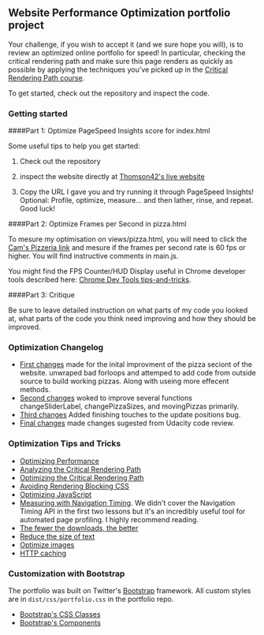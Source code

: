 ## Website Performance Optimization portfolio project

Your challenge, if you wish to accept it (and we sure hope you will), is to review an optimized  online portfolio for speed! In particular, checking the critical rendering path and make sure this page renders as quickly as possible by applying the techniques you've picked up in the [Critical Rendering Path course](https://www.udacity.com/course/ud884).

To get started, check out the repository and inspect the code.

### Getting started

####Part 1: Optimize PageSpeed Insights score for index.html

Some useful tips to help you get started:

1. Check out the repository
1. inspect the website directly at [Thomson42's live website](http://thomson42.github.io/frontend-nanodegree-mobile-portfolio/)

1. Copy the URL I gave you and try running it through PageSpeed Insights! Optional: 
Profile, optimize, measure... and then lather, rinse, and repeat. Good luck!

####Part 2: Optimize Frames per Second in pizza.html

To mesure my optimisation on views/pizza.html, you will need to click the [Cam's Pizzeria link](http://thomson42.github.io/frontend-nanodegree-mobile-portfolio/views/pizza.html) and mesure if the frames per second rate is 60 fps or higher. You will find instructive comments in main.js. 

You might find the FPS Counter/HUD Display useful in Chrome developer tools described here: [Chrome Dev Tools tips-and-tricks](https://developer.chrome.com/devtools/docs/tips-and-tricks).

####Part 3: Critique

Be sure to leave detailed instruction on what parts of my code you looked at, what parts of the code you think need improving and how they should be improved.

### Optimization Changelog 
* [First changes](https://github.com/Thomson42/frontend-nanodegree-mobile-portfolio/commit/535b870dc5283b25812fe37bf81b57dc05ffc26f) made for the inital improvment of the pizza seciont of the website. unwraped bad forloops and attemped to add code from outside source to build working pizzas. Along with useing more effecent methods.
* [Second changes](https://github.com/Thomson42/frontend-nanodegree-mobile-portfolio/commit/72bdb7e856173ad54977ad65af08427918e0ad5d) woked to improve several functions changeSliderLabel, changePizzaSizes, and movingPizzas primarily.
* [Third changes](https://github.com/Thomson42/frontend-nanodegree-mobile-portfolio/commit/33559b5530a415f65ce3fe7a90048182a1659c96) Added finishing touches to the update positions bug.
* [Final changes](https://github.com/Thomson42/frontend-nanodegree-mobile-portfolio/commit/0d30d78751839418d54a9d782c8f93faed842b5a) made changes sugested from Udacity code review.

### Optimization Tips and Tricks
* [Optimizing Performance](https://developers.google.com/web/fundamentals/performance/ "web performance")
* [Analyzing the Critical Rendering Path](https://developers.google.com/web/fundamentals/performance/critical-rendering-path/analyzing-crp.html "analyzing crp")
* [Optimizing the Critical Rendering Path](https://developers.google.com/web/fundamentals/performance/critical-rendering-path/optimizing-critical-rendering-path.html "optimize the crp!")
* [Avoiding Rendering Blocking CSS](https://developers.google.com/web/fundamentals/performance/critical-rendering-path/render-blocking-css.html "render blocking css")
* [Optimizing JavaScript](https://developers.google.com/web/fundamentals/performance/critical-rendering-path/adding-interactivity-with-javascript.html "javascript")
* [Measuring with Navigation Timing](https://developers.google.com/web/fundamentals/performance/critical-rendering-path/measure-crp.html "nav timing api"). We didn't cover the Navigation Timing API in the first two lessons but it's an incredibly useful tool for automated page profiling. I highly recommend reading.
* <a href="https://developers.google.com/web/fundamentals/performance/optimizing-content-efficiency/eliminate-downloads.html">The fewer the downloads, the better</a>
* <a href="https://developers.google.com/web/fundamentals/performance/optimizing-content-efficiency/optimize-encoding-and-transfer.html">Reduce the size of text</a>
* <a href="https://developers.google.com/web/fundamentals/performance/optimizing-content-efficiency/image-optimization.html">Optimize images</a>
* <a href="https://developers.google.com/web/fundamentals/performance/optimizing-content-efficiency/http-caching.html">HTTP caching</a>

### Customization with Bootstrap
The portfolio was built on Twitter's <a href="http://getbootstrap.com/">Bootstrap</a> framework. All custom styles are in `dist/css/portfolio.css` in the portfolio repo.

* <a href="http://getbootstrap.com/css/">Bootstrap's CSS Classes</a>
* <a href="http://getbootstrap.com/components/">Bootstrap's Components</a>
